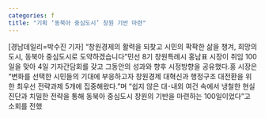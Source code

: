 ```yaml
---
categories: f
title: "기획 ‘동북아 중심도시’ 창원 기반 마련"
---
```

[경남데일리=박수진 기자] “창원경제의 활력을 되찾고 시민의 팍팍한 삶을 챙겨, 희망의 도시, 동북아 중심도시로 도약하겠습니다”민선 8기 창원특례시 홍남표 시장이 취임 100일을 맞아 4일 기자간담회를 갖고 그동안의 성과와 향후 시정방향을 공유했다.홍 시장은 “변화를 선택한 시민들의 기대에 부응하고자 창원경제 대혁신과 행정구조 대전환을 위한 최우선 전략과제 5개에 집중해왔다.”며 “쉽지 않은 대&#65381;내외 여건 속에서 냉철한 현실 진단과 치밀한 전략을 통해 동북아 중심도시 창원의 기반을 마련하는 100일이었다”고 소회를 전했